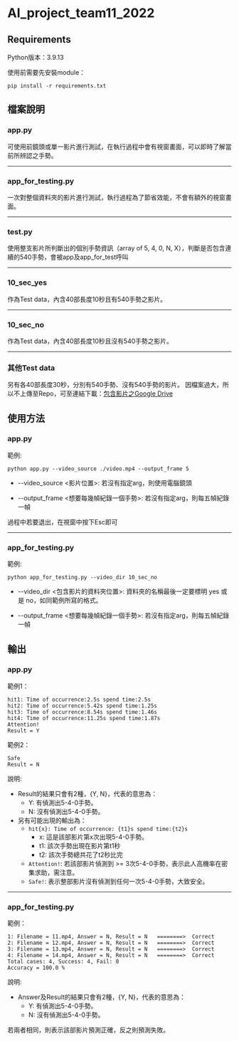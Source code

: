 
# AI_project_team11_2022

## Requirements

Python版本：3.9.13

使用前需要先安裝module：
```
pip install -r requirements.txt
```

## 檔案說明
### app.py

可使用前鏡頭或單一影片進行測試，在執行過程中會有視窗畫面，可以即時了解當前所辨認之手勢。

---
### app_for_testing.py
一次對整個資料夾的影片進行測試，執行過程為了節省效能，不會有額外的視窗畫面。


---
### test.py
使用整支影片所判斷出的個別手勢資訊（array of 5, 4, 0, N, X），判斷是否包含連續的540手勢，會被app及app_for_test呼叫

---
### 10_sec_yes
作為Test data，內含40部長度10秒且有540手勢之影片。

---
### 10_sec_no
作為Test data，內含40部長度10秒且沒有540手勢之影片。

---
### 其他Test data
另有各40部長度30秒，分別有540手勢、沒有540手勢的影片。
因檔案過大，所以不上傳至Repo，可至連結下載：[包含影片之Google Drive](https://drive.google.com/drive/folders/1g2w5Qxhu-ea007MQFYhMKN2DXqWD1VVc?usp=sharing)


## 使用方法
### app.py
範例:

```
python app.py --video_source ./video.mp4 --output_frame 5
```

* --video_source <影片位置>: 若沒有指定arg，則使用電腦鏡頭

* --output_frame <想要每幾幀紀錄一個手勢>: 若沒有指定arg，則每五幀紀錄一幀

過程中若要退出，在視窗中按下Esc即可

---

### app_for_testing.py
範例:

```
python app_for_testing.py --video_dir 10_sec_no
```

* --video_dir <包含影片的資料夾位置>: 資料夾的名稱最後一定要標明 yes 或是 no，如同範例所寫的格式。

* --output_frame <想要每幾幀紀錄一個手勢>: 若沒有指定arg，則每五幀紀錄一幀


## 輸出
### app.py
範例1：
```
hit1: Time of occurrence:2.5s spend time:2.5s
hit2: Time of occurrence:5.42s spend time:1.25s
hit3: Time of occurrence:8.54s spend time:1.46s
hit4: Time of occurrence:11.25s spend time:1.87s
Attention!
Result = Y
```
範例2：
```
Safe
Result = N
```
說明:
* Result的結果只會有2種，{Y, N}，代表的意思為：
    - Y: 有偵測出5-4-0手勢。
    - N: 沒有偵測出5-4-0手勢。
* 另有可能出現的輸出為：
	- `hit{x}: Time of occurrence: {t1}s spend time:{t2}s`
		- x: 這是該部影片第x次出現5-4-0手勢。
		- t1: 該次手勢出現在影片第t1秒
		- t2: 該次手勢總共花了t2秒比完
	- `Attention!`: 若該部影片偵測到 >= 3次5-4-0手勢，表示此人高機率在密集求助，需注意。
	- `Safe!`: 表示整部影片沒有偵測到任何一次5-4-0手勢，大致安全。
---

### app_for_testing.py
範例：
```
1: Filename = 11.mp4, Answer = N, Result = N   ========>  Correct
2: Filename = 12.mp4, Answer = N, Result = N   ========>  Correct
3: Filename = 13.mp4, Answer = N, Result = N   ========>  Correct
4: Filename = 14.mp4, Answer = N, Result = N   ========>  Correct
Total cases: 4, Success: 4, Fail: 0
Accuracy = 100.0 %
```
說明:
* Answer及Result的結果只會有2種，{Y, N}，代表的意思為：
    - Y: 有偵測出5-4-0手勢。
    - N: 沒有偵測出5-4-0手勢。

若兩者相同，則表示該部影片預測正確，反之則預測失敗。
